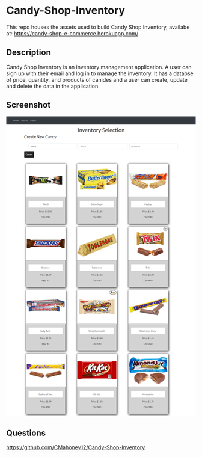 # Candy-Shop-Inventory

This repo houses the assets used to build Candy Shop Inventory, availabe at: https://candy-shop-e-commerce.herokuapp.com/

## Description

Candy Shop Inventory is an inventory management application. A user can sign up with their email and log in to manage the inventory. It has a databse of price, quantity, and products of canides and a user can create, update and delete the data in the application.

## Screenshot

<img src = "./public/images/screenshot.png">

## Questions

https://github.com/CMahoney12/Candy-Shop-Inventory
